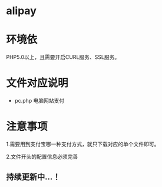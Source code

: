 # alipay 
# 环境依

PHP5.0以上，且需要开启CURL服务、SSL服务。

# 文件对应说明

* pc.php 电脑网站支付






# 注意事项

1.需要用到支付宝哪一种支付方式，就只下载对应的单个文件即可。

2.文件开头的配置信息必须完善

## 持续更新中...！